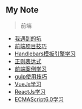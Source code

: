 My Note
--------
> 前端

- [我遇到的坑](我遇到的坑/我遇到的坑.md)
- [前端项目技巧](前端项目技巧/前端项目技巧.md)
- [Handlebars模板引擎学习](Handlebars模板引擎学习/Handlebars模板引擎学习.md)
- [正则表达式](正则表达式/正则表达式.md)
- [前端案例学习](前端案例学习/index.md)
- [gulp使用技巧](gulp使用技巧/gulp使用技巧.md)
- [VueJs学习](VueJs学习/VueJs学习.md)
- [ReactJs学习](ReactJs学习/ReactJs学习.md)
- [ECMAScript6.0学习](ECMAScript6.0学习/ECMAScript6.0学习.md)
